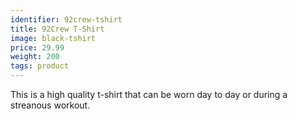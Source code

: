 ```yaml
---
identifier: 92crew-tshirt
title: 92Crew T-Shirt
image: black-tshirt
price: 29.99
weight: 200
tags: product
---
```

This is a high quality t-shirt that can be worn day to day or during a streanous workout.

